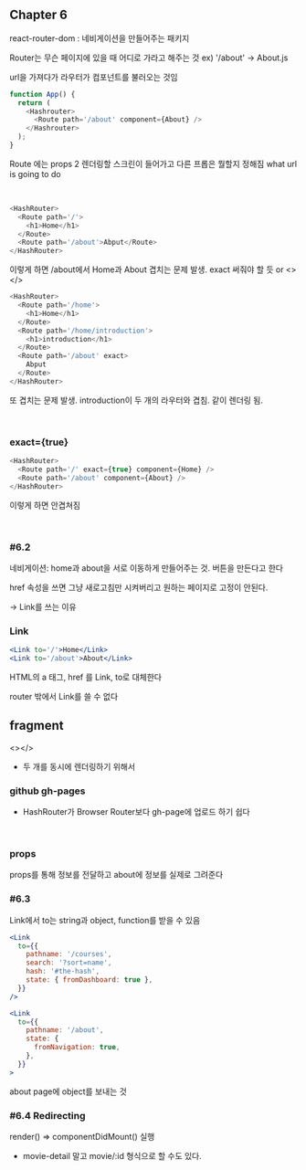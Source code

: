 ## Chapter 6

react-router-dom : 네비게이션을 만들어주는 패키지

Router는 무슨 페이지에 있을 때 어디로 가라고 해주는 것
ex) '/about' -> About.js

url을 가져다가 라우터가 컴포넌트를 불러오는 것임

```javascript
function App() {
  return (
    <Hashrouter>
      <Route path='/about' component={About} />
    </Hashrouter>
  );
}
```

Route 에는 props 2 렌더링할 스크린이 들어가고 다른 프롭은 뭘할지 정해짐 what url is going to do

<br>

```javascript
<HashRouter>
  <Route path='/'>
    <h1>Home</h1>
  </Route>
  <Route path='/about'>Abput</Route>
</HashRouter>
```

이렇게 하면 /about에서 Home과 About 겹치는 문제 발생. exact 써줘야 할 듯 or <></>

```javascript
<HashRouter>
  <Route path='/home'>
    <h1>Home</h1>
  </Route>
  <Route path='/home/introduction'>
    <h1>introduction</h1>
  </Route>
  <Route path='/about' exact>
    Abput
  </Route>
</HashRouter>
```

또 겹치는 문제 발생. introduction이 두 개의 라우터와 겹침. 같이 렌더링 됨.

<br>

### exact={true}

```javascript
<HashRouter>
  <Route path='/' exact={true} component={Home} />
  <Route path='/about' component={About} />
</HashRouter>
```

이렇게 하면 안겹쳐짐

<br>

### #6.2

네비게이션: home과 about을 서로 이동하게 만들어주는 것. 버튼을 만든다고 한다

href 속성을 쓰면 그냥 새로고침만 시켜버리고 원하는 페이지로 고정이 안된다.

-> Link를 쓰는 이유

### Link

```jsx
<Link to='/'>Home</Link>
<Link to='/about'>About</Link>
```

HTML의 a 태그, href 를 Link, to로 대체한다

router 밖에서 Link를 쓸 수 없다

## fragment

<></>

- 두 개를 동시에 렌더링하기 위해서

### github gh-pages

- HashRouter가 Browser Router보다 gh-page에 업로드 하기 쉽다

<br>

### props

props를 통해 정보를 전달하고 about에 정보를 실제로 그려준다

### #6.3

Link에서 to는 string과 object, function를 받을 수 있음

```jsx
<Link
  to={{
    pathname: '/courses',
    search: '?sort=name',
    hash: '#the-hash',
    state: { fromDashboard: true },
  }}
/>
```

```jsx
<Link
  to={{
    pathname: '/about',
    state: {
      fromNavigation: true,
    },
  }}
>
```

about page에 object를 보내는 것

### #6.4 Redirecting

render() => componentDidMount() 실행

- movie-detail 말고 movie/:id 형식으로 할 수도 있다.
